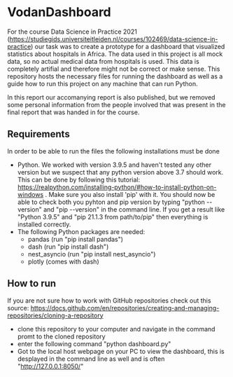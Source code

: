 # VodanDashboard

For the course Data Science in Practice 2021 (https://studiegids.universiteitleiden.nl/courses/102469/data-science-in-practice) our task was to create a prototype for a dashboard that visualized statistics about hospitals in Africa. The data used in this project is all mock data, so no actual medical data from hospitals is used. This data is completely artifial and therefore might not be correct or make sense. This repository hosts the necessary files for running the dashboard as well as a guide how to run this project on any machine that can run Python. 

In this report our accomanying report is also published, but we removed some personal information from the people involved that was present in the final report that was handed in for the course. 

## Requirements

In order to be able to run the files the following installations must be done
* Python. We worked with version 3.9.5 and haven't tested any other version but we suspect that any python version above 3.7 should work. This can be done by following this tutorial: https://realpython.com/installing-python/#how-to-install-python-on-windows . Make sure you also install 'pip' with it. 
You should now be able to check both you pyhton and pip version by typing "python --version" and "pip --version" in the command line. If you get a result like "Python 3.9.5" and "pip 21.1.3 from path/to/pip" then everything is installed correctly.  
* The following Python packages are needed:
  *  pandas (run "pip install pandas")
  *  dash (run "pip install dash")
  *  nest_asyncio (run "pip install nest_asyncio")
  *  plotly (comes with dash)

## How to run
If you are not sure how to work with GitHub repositories check out this source: https://docs.github.com/en/repositories/creating-and-managing-repositories/cloning-a-repository
* clone this repository to your computer and navigate in the command promt to the cloned repository
* enter the following command "python dashboard.py"
* Got to the local host webpage on your PC to view the dashboard, this is desplayed in the command line as well and is often "http://127.0.0.1:8050/"
